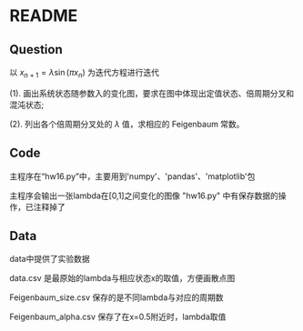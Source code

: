 # README

## Question

以 $x_{n+1}=\lambda\sin(\pi x_n)$ 为迭代方程进行迭代

(1). 画出系统状态随参数入的变化图，要求在图中体现出定值状态、倍周期分叉和混沌状态;

(2). 列出各个倍周期分叉处的 $\lambda$ 值，求相应的 Feigenbaum 常数。

## Code

主程序在“hw16.py”中，主要用到'numpy'、'pandas'、'matplotlib'包

主程序会输出一张lambda在[0,1]之间变化的图像
"hw16.py" 中有保存数据的操作，已注释掉了

## Data

data中提供了实验数据

data.csv 是最原始的lambda与相应状态x的取值，方便画散点图

Feigenbaum_size.csv 保存的是不同lambda与对应的周期数

Feigenbaum_alpha.csv 保存了在x=0.5附近时，lambda取值

